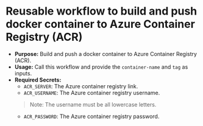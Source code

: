 # Reusable workflow to build and push docker container to Azure Container Registry (ACR)

- **Purpose:** Build and push a docker container to Azure Container Registry
  (ACR).
- **Usage:** Call this workflow and provide the `container-name` and `tag` as
  inputs.
- **Required Secrets:**
  - `ACR_SERVER`: The Azure container registry link.
  - `ACR_USERNAME`: The Azure container registry username.
  > Note: The username must be all lowercase letters.
  - `ACR_PASSWORD`: The Azure container registry password.
